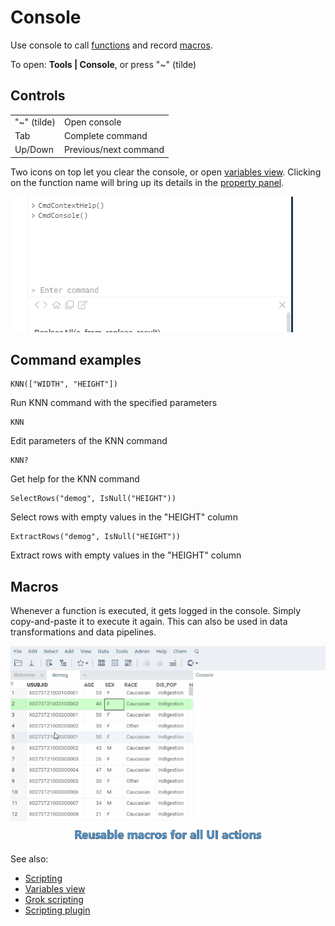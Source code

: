 <!-- TITLE: Console -->
<!-- SUBTITLE: -->

# Console

Use console to call [functions](../entities/function.md) 
and record [macros](../entities/function.md#macros).

To open: **Tools | Console**, or press "~" (tilde)

## Controls

|             |              |
|-------------|--------------|
| "~" (tilde) | Open console |
| Tab         | Complete command |
| Up/Down     | Previous/next command |

Two icons on top let you clear the console, or open [variables view](../views/variables-view.md).
Clicking on the function name will bring up its details in the [property panel](property-panel.md).

![Autocomplete](../uploads/gifs/console-autocomplete.gif "Console autocomplete")

## Command examples

```
KNN(["WIDTH", "HEIGHT"])
```
Run KNN command with the specified parameters

```
KNN
```
Edit parameters of the KNN command

```
KNN?
```
Get help for the KNN command

```
SelectRows("demog", IsNull("HEIGHT"))
```
Select rows with empty values in the "HEIGHT" column

```
ExtractRows("demog", IsNull("HEIGHT"))
```
Extract rows with empty values in the "HEIGHT" column


## Macros

Whenever a function is executed, it gets logged in the console. Simply copy-and-paste it
to execute it again. This can also be used in data transformations and data pipelines.

![](console-macros.gif "Console macros")
 

See also:
  * [Scripting](scripting.md)
  * [Variables view](../views/variables-view.md)
  * [Grok scripting](grok-script.md)
  * [Scripting plugin](../features/scripting.md)
